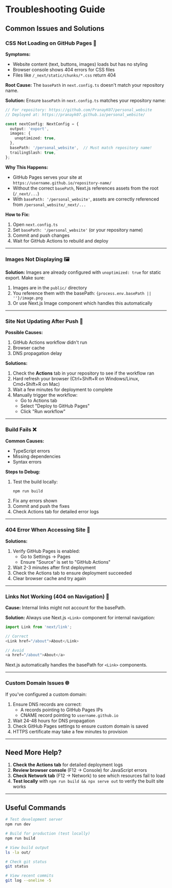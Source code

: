 # Troubleshooting Guide

## Common Issues and Solutions

### CSS Not Loading on GitHub Pages 🎨

**Symptoms:**
- Website content (text, buttons, images) loads but has no styling
- Browser console shows 404 errors for CSS files
- Files like `/_next/static/chunks/*.css` return 404

**Root Cause:**
The `basePath` in `next.config.ts` doesn't match your repository name.

**Solution:**
Ensure `basePath` in `next.config.ts` matches your repository name:

```typescript
// For repository: https://github.com/PranayK07/personal_website
// Deployed at: https://pranayk07.github.io/personal_website/

const nextConfig: NextConfig = {
  output: 'export',
  images: {
    unoptimized: true,
  },
  basePath: '/personal_website',  // Must match repository name!
  trailingSlash: true,
};
```

**Why This Happens:**
- GitHub Pages serves your site at `https://username.github.io/repository-name/`
- Without the correct `basePath`, Next.js references assets from the root (`/_next/...`)
- With `basePath: '/personal_website'`, assets are correctly referenced from `/personal_website/_next/...`

**How to Fix:**
1. Open `next.config.ts`
2. Set `basePath: '/personal_website'` (or your repository name)
3. Commit and push changes
4. Wait for GitHub Actions to rebuild and deploy

---

### Images Not Displaying 🖼️

**Solution:**
Images are already configured with `unoptimized: true` for static export. Make sure:
1. Images are in the `public/` directory
2. You reference them with the basePath: `{process.env.basePath || ''}/image.png`
3. Or use Next.js Image component which handles this automatically

---

### Site Not Updating After Push 🔄

**Possible Causes:**
1. GitHub Actions workflow didn't run
2. Browser cache
3. DNS propagation delay

**Solutions:**
1. Check the **Actions** tab in your repository to see if the workflow ran
2. Hard refresh your browser (Ctrl+Shift+R on Windows/Linux, Cmd+Shift+R on Mac)
3. Wait a few minutes for deployment to complete
4. Manually trigger the workflow:
   - Go to Actions tab
   - Select "Deploy to GitHub Pages"
   - Click "Run workflow"

---

### Build Fails ❌

**Common Causes:**
- TypeScript errors
- Missing dependencies
- Syntax errors

**Steps to Debug:**
1. Test the build locally:
   ```bash
   npm run build
   ```
2. Fix any errors shown
3. Commit and push the fixes
4. Check Actions tab for detailed error logs

---

### 404 Error When Accessing Site 🚫

**Solutions:**
1. Verify GitHub Pages is enabled:
   - Go to Settings → Pages
   - Ensure "Source" is set to "GitHub Actions"
2. Wait 2-3 minutes after first deployment
3. Check the Actions tab to ensure deployment succeeded
4. Clear browser cache and try again

---

### Links Not Working (404 on Navigation) 🔗

**Cause:**
Internal links might not account for the basePath.

**Solution:**
Always use Next.js `<Link>` component for internal navigation:
```typescript
import Link from 'next/link';

// Correct
<Link href="/about">About</Link>

// Avoid
<a href="/about">About</a>
```

Next.js automatically handles the basePath for `<Link>` components.

---

### Custom Domain Issues 🌐

If you've configured a custom domain:

1. Ensure DNS records are correct:
   - A records pointing to GitHub Pages IPs
   - CNAME record pointing to `username.github.io`
2. Wait 24-48 hours for DNS propagation
3. Check GitHub Pages settings to ensure custom domain is saved
4. HTTPS certificate may take a few minutes to provision

---

## Need More Help?

1. **Check the Actions tab** for detailed deployment logs
2. **Review browser console** (F12 → Console) for JavaScript errors
3. **Check Network tab** (F12 → Network) to see which resources fail to load
4. **Test locally** with `npm run build && npx serve out` to verify the built site works

---

## Useful Commands

```bash
# Test development server
npm run dev

# Build for production (test locally)
npm run build

# View build output
ls -la out/

# Check git status
git status

# View recent commits
git log --oneline -5
```
